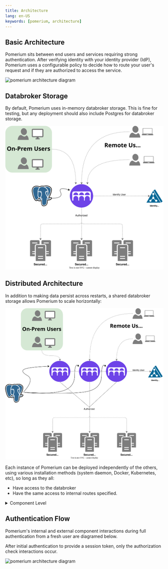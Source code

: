 ```yaml
---
title: Architecture
lang: en-US
keywords: [pomerium, architecture]
---
```


## Basic Architecture

Pomerium sits between end users and services requiring strong authentication. After verifying identity with your identity provider (IdP), Pomerium uses a configurable policy to decide how to route your user's request and if they are authorized to access the service.

![pomerium architecture diagram](./img/pomerium-system-context.svg)

## Databroker Storage

By default, Pomerium uses in-memory databroker storage. This is fine for testing, but any deployment should also include Postgres for databroker storage.

![pomerium architecture diagram](./img/pomerium-system-context-postgres.svg)

## Distributed Architecture

In addition to making data persist across restarts, a shared databroker storage allows Pomerium to scale horizontally:

![pomerium architecture diagram](./img/pomerium-system-context-distributed.svg)

Each instance of Pomerium can be deployed independently of the others, using various installation methods (system daemon, Docker, Kubernetes, etc), so long as they all:

 - Have access to the databroker
 - Have the same access to internal routes specified.

<details>
<summary>Component Level</summary>

:::caution
This section details the individual components that make up Pomerium. While you can choose to run and scale these components individually, we've found limited use cases where this is advantageous over distributed all-in-one mode.
:::

Pomerium is composed of 4 logical components:

- Proxy Service

  - All user traffic flows through the proxy
  - Verifies all requests with Authentication service
  - Directs users to Authentication service to establish session identity
  - Processes policy to determine external/internal route mappings

- Authentication Service

  - Handles authentication flow to your IdP as needed
  - Handles identity verification after initial Authentication
  - Establishes user session cookie
  - Stores user OIDC tokens in databroker service

- Authorization Service

  - Processes policy to determine permissions for each service
  - Handles authorization check for all user sessions
  - Directs Proxy service to initiate Authentication flow as required
  - Provides additional security related headers for upstream services to consume

- Data Broker Service

  - Retrieves identity provider related data such as group membership
  - Stores and refreshes identity provider access and refresh tokens
  - Provides streaming authoritative session and identity data to Authorize service
  - Stores session and identity data in persistent storage

In specific use cases, it may be benefitial to deploy each component [separately](/docs/reference/service-mode). This allows you to limit external attack surface, as well as scale and manage the services independently.

![pomerium architecture diagram](img/pomerium-container-context.svg)

</details>

## Authentication Flow

Pomerium's internal and external component interactions during full authentication from a fresh user are diagramed below.

After initial authentication to provide a session token, only the authorization check interactions occur.

![pomerium architecture diagram](img/pomerium-auth-flow.svg)
